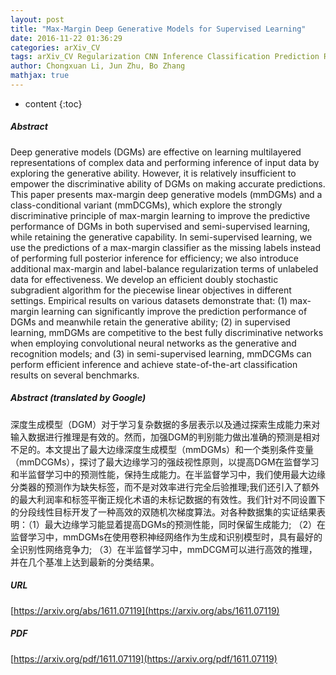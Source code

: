 ```yaml
---
layout: post
title: "Max-Margin Deep Generative Models for Supervised Learning"
date: 2016-11-22 01:36:29
categories: arXiv_CV
tags: arXiv_CV Regularization CNN Inference Classification Prediction Recognition
author: Chongxuan Li, Jun Zhu, Bo Zhang
mathjax: true
---
```


* content
{:toc}

##### Abstract
Deep generative models (DGMs) are effective on learning multilayered representations of complex data and performing inference of input data by exploring the generative ability. However, it is relatively insufficient to empower the discriminative ability of DGMs on making accurate predictions. This paper presents max-margin deep generative models (mmDGMs) and a class-conditional variant (mmDCGMs), which explore the strongly discriminative principle of max-margin learning to improve the predictive performance of DGMs in both supervised and semi-supervised learning, while retaining the generative capability. In semi-supervised learning, we use the predictions of a max-margin classifier as the missing labels instead of performing full posterior inference for efficiency; we also introduce additional max-margin and label-balance regularization terms of unlabeled data for effectiveness. We develop an efficient doubly stochastic subgradient algorithm for the piecewise linear objectives in different settings. Empirical results on various datasets demonstrate that: (1) max-margin learning can significantly improve the prediction performance of DGMs and meanwhile retain the generative ability; (2) in supervised learning, mmDGMs are competitive to the best fully discriminative networks when employing convolutional neural networks as the generative and recognition models; and (3) in semi-supervised learning, mmDCGMs can perform efficient inference and achieve state-of-the-art classification results on several benchmarks.

##### Abstract (translated by Google)
深度生成模型（DGM）对于学习复杂数据的多层表示以及通过探索生成能力来对输入数据进行推理是有效的。然而，加强DGM的判别能力做出准确的预测是相对不足的。本文提出了最大边缘深度生成模型（mmDGMs）和一个类别条件变量（mmDCGMs），探讨了最大边缘学习的强歧视性原则，以提高DGM在监督学习和半监督学习中的预测性能，保持生成能力。在半监督学习中，我们使用最大边缘分类器的预测作为缺失标签，而不是对效率进行完全后验推理;我们还引入了额外的最大利润率和标签平衡正规化术语的未标记数据的有效性。我们针对不同设置下的分段线性目标开发了一种高效的双随机次梯度算法。对各种数据集的实证结果表明：（1）最大边缘学习能显着提高DGMs的预测性能，同时保留生成能力; （2）在监督学习中，mmDGMs在使用卷积神经网络作为生成和识别模型时，具有最好的全识别性网络竞争力; （3）在半监督学习中，mmDCGM可以进行高效的推理，并在几个基准上达到最新的分类结果。

##### URL
[https://arxiv.org/abs/1611.07119](https://arxiv.org/abs/1611.07119)

##### PDF
[https://arxiv.org/pdf/1611.07119](https://arxiv.org/pdf/1611.07119)


